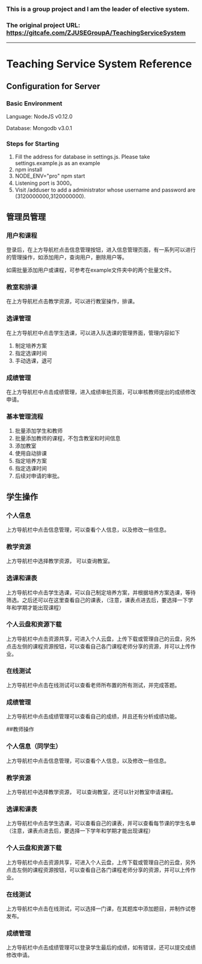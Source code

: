 ### This is a group project and I am the leader of elective system. 
### The original project URL: https://gitcafe.com/ZJUSEGroupA/TeachingServiceSystem
- - -
# Teaching Service System Reference
## Configuration for Server
### Basic Environment
Language: NodeJS v0.12.0

Database: Mongodb v3.0.1

### Steps for Starting

1. Fill the address for database in settings.js. Please take settings.example.js as an example
2. npm install
3. NODE_ENV="pro" npm start
4. Listening port is 3000。
4. Visit /adduser to add a administrator whose username and password are (3120000000,3120000000).

## 管理员管理
### 用户和课程
登录后，在上方导航栏点击信息管理按钮，进入信息管理页面，有一系列可以进行的管理操作，如添加用户，查询用户，删除用户等。

如需批量添加用户或课程，可参考在example文件夹中的两个批量文件。

### 教室和排课
在上方导航栏点击教学资源，可以进行教室操作，排课。

### 选课管理
在上方导航栏中点击学生选课，可以进入队选课的管理界面，管理内容如下

1. 制定培养方案
2. 指定选课时间
2. 手动选课，退可

### 成绩管理
在上方导航栏中点击成绩管理，进入成绩审批页面，可以审核教师提出的成绩修改申请。

### 基本管理流程
1. 批量添加学生和教师
2. 批量添加教师的课程，不包含教室和时间信息
3. 添加教室
4. 使用自动排课
5. 指定培养方案
6. 指定选课时间
5. 后续对申请的审批。

## 学生操作
### 个人信息
上方导航栏中点击信息管理，可以查看个人信息，以及修改一些信息。

### 教学资源
上方导航栏中选择教学资源， 可以查询教室。

### 选课和课表
上方导航栏中点击学生选课，可以自己制定培养方案，并根据培养方案选课，等待筛选。之后还可以在这里查看自己的课表，（注意，课表点进去后，要选择一下学年和学期才能出现课程）

### 个人云盘和资源下载
上方导航栏中点击资源共享，可进入个人云盘，上传下载或管理自己的云盘，另外点击左侧的课程资源按钮，可以查看自己各门课程老师分享的资源，并可以上传作业。

### 在线测试
上方导航栏中点击在线测试可以查看老师所布置的所有测试，并完成答题。

### 成绩管理
上方导航栏中点击成绩管理可以查看自己的成绩，并且还有分析成绩功能。

##教师操作
### 个人信息（同学生）
上方导航栏中点击信息管理，可以查看个人信息，以及修改一些信息。

### 教学资源
上方导航栏中选择教学资源， 可以查询教室，还可以针对教室申请课程。

### 选课和课表
上方导航栏中点击学生选课，可以查看自己的课表，并可以查看每节课的学生名单（注意，课表点进去后，要选择一下学年和学期才能出现课程）

### 个人云盘和资源下载
上方导航栏中点击资源共享，可进入个人云盘，上传下载或管理自己的云盘，另外点击左侧的课程资源按钮，可以查看自己各门课程老师分享的资源，并可以上传作业。

### 在线测试
上方导航栏中点击在线测试，可以选择一门课，在其题库中添加题目，并制作试卷发布。

### 成绩管理
上方导航栏中点击成绩管理可以登录学生最后的成绩，如有错误，还可以提交成绩修改申请。
